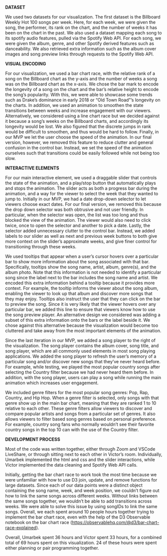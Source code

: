 **DATASET**

We used two datasets for our visualization. The first dataset is the Billboard Weekly Hot 100 songs per week. Here, for each week, we were given the song, the performer, its rank on the chart, and the number of weeks it has been on the chart in the past. We also used a dataset mapping each song to its spotify audio features, pulled via the Spotify Web API. For each song, we were given the album, genre, and other Spotify derived features such as danceability. We also retrieved extra information such as the album cover images and song preview links through requests to the Spotify Web API. 


**VISUAL ENCODING**

For our visualization, we used a bar chart race, with the relative rank of a song on the Billboard chart as the y-axis and the number of weeks a song was on the Billboard chart as the x-axis. We chose the bar mark to encode the longevity of a song on the chart and the bar’s relative height to encode the song’s popularity. With this, we were able to showcase some trends such as Drake’s dominance in early 2018 or “Old Town Road”’s longevity on the charts. In addition, we used an animation to smoothen the state transitions between weeks and increase engagement with our viewers. Alternatively, we considered using a line chart race but we decided against it because a song’s weeks on the Billboard charts, and accordingly its longevity would be lost. We also figured that the discrete jumps in rank would be difficult to smoothen, and thus would be hard to follow. Finally, in our MVP we let the user choose the speed of the animation. In our final version, however, we removed this feature to reduce clutter and general confusion in the control bar. Instead, we set the speed of the animation ourselves such that transitions could be easily followed while not being too slow. 

**INTERACTIVE ELEMENTS**

For our main interactive element, we used a draggable slider that controls the state of the animation, and a play/stop button that automatically plays and stops the animation. The slider acts as both a progress bar during the animation, and a way for the viewer to select the week that they wanted to jump to. Initially in our MVP, we had a date drop-down selector to let viewers choose exact dates. For our final version, we removed this because the drop down selector was both obtrusive and not user friendly. In particular, when the selector was open, the list was too long and thus blocked the view of the animation. The viewer would also need to click twice, once to open the selector and another to pick a date. Lastly, the selector added unnecessary clutter to the control bar. Instead, we added labels to our slider as well as next and previous week buttons to both give more context on the slider’s approximate weeks, and give finer control for transitioning through these weeks.

We used tooltips that appear when a user’s cursor hovers over a particular bar to show more information about the song associated with that bar. Specifically, tooltips show the song name, artist, album, genre(s), and the album photo. Note that this information is not needed to identify a particular song since the label next to the bar includes the song name and artist. We encoded this extra information behind a tooltip because it provides more context. For example, the tooltip informs the viewer about the song album, enabling the viewer to look up that album and discover more songs that they may enjoy. Tooltips also instruct the user that they can click on the bar to preview the song. Since it is very likely that the viewer hovers over any particular bar, we added this line to ensure that viewers know how to use the song preview player. An alternative design we considered was adding a subset of this extra information onto the bars or the label beside it. We chose against this alternative because the visualization would become too cluttered and take away from the most important elements of the animation. 

Since the last iteration in our MVP, we added a song player to the right of the visualization. The song player contains the album cover, song title, and song player, which are all commonly used elements in most song playing applications. We added the song player to refresh the user’s memory of a particular song and/or discover new songs that they’ve never heard before. For example, while testing, we played the most popular country songs after selecting the Country filter because we had never heard them before. In addition, with the song player, users can play a song while running the main animation which increases user engagement. 

We included genre filters for the most popular song genres: Pop, Rap, Country, and Hip Hop. When a genre filter is selected, only songs with that genre show up in the main bar chart, meaning that they are ranked 1 to 10 relative to each other. These genre filters allow viewers to discover and compare popular artists and songs from a particular set of genres. It also allows viewers to filter based song genres based on personal preference. For example, country song fans who normally wouldn’t see their favorite country songs in the top 10 can with the use of the Country filter. 

**DEVELOPMENT PROCESS**

Most of the code was written together, either through Zoom and VSCode LiveShare, or through sitting next to each other in Victor’s room. Individually, Umarbek implemented the html and css and the slider interactions, while Victor implemented the data cleaning and Spotify Web API calls. 

Initially, getting the bar chart race to work took the most time because we were unfamiliar with how to use D3 join, update, and remove functions for large datasets. Since each of our data points were a distinct object containing the song name, week, and week position, we couldn’t figure out how to link the same songs across different weeks. Without links between the same songs together, we wouldn’t be able to add transitions across weeks. We were able to solve this issue by using songIDs to link the same songs. Overall, we each spent around 10 people hours together trying to implement the bar chart race, even with the help of the D3 Observable notebook on the bar chart race (https://observablehq.com/@d3/bar-chart-race-explained). 

Overall, Umarbek spent 36 hours and Victor spent 33 hours, for a combined total of 69 hours spent on this visualization. 24 of these hours were spent either planning or pair programming together. 
